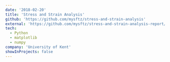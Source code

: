 ```yaml
---
date: '2018-02-20'
title: 'Stress and Strain Analysis'
github: 'https://github.com/mysftz/stress-and-strain-analysis'
external: 'https://github.com/mysftz/stress-and-strain-analysis-report/document/main.pdf'
tech:
  - Python
  - matplotlib
  - numpy
company: 'University of Kent'
showInProjects: false
---
```

